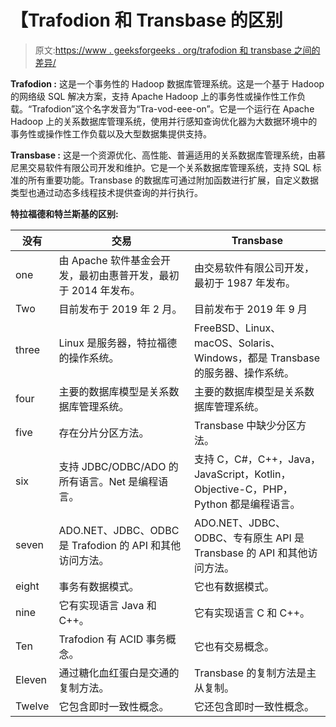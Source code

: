 # 【Trafodion 和 Transbase 的区别

> 原文:[https://www . geeksforgeeks . org/trafodion 和 transbase 之间的差异/](https://www.geeksforgeeks.org/difference-between-trafodion-and-transbase/)

**Trafodion :**
这是一个事务性的 Hadoop 数据库管理系统。这是一个基于 Hadoop 的网络级 SQL 解决方案，支持 Apache Hadoop 上的事务性或操作性工作负载。“Trafodion”这个名字发音为“Tra-vod-eee-on”。它是一个运行在 Apache Hadoop 上的关系数据库管理系统，使用并行感知查询优化器为大数据环境中的事务性或操作性工作负载以及大型数据集提供支持。

**Transbase :**
这是一个资源优化、高性能、普遍适用的关系数据库管理系统，由慕尼黑交易软件有限公司开发和维护。它是一个关系数据库管理系统，支持 SQL 标准的所有重要功能。Transbase 的数据库可通过附加函数进行扩展，自定义数据类型也通过动态多线程技术提供查询的并行执行。

**特拉福德和特兰斯基的区别:**

<center>

| 没有 | 交易 | Transbase |
| --- | --- | --- |
| one | 由 Apache 软件基金会开发，最初由惠普开发，最初于 2014 年发布。 | 由交易软件有限公司开发，最初于 1987 年发布。 |
| Two | 目前发布于 2019 年 2 月。 | 目前发布于 2019 年 9 月 |
| three | Linux 是服务器，特拉福德的操作系统。 | FreeBSD、Linux、macOS、Solaris、Windows，都是 Transbase 的服务器、操作系统。 |
| four | 主要的数据库模型是关系数据库管理系统。 | 主要的数据库模型是关系数据库管理系统。 |
| five | 存在分片分区方法。 | Transbase 中缺少分区方法。 |
| six | 支持 JDBC/ODBC/ADO 的所有语言。Net 是编程语言。 | 支持 C，C#，C++，Java，JavaScript，Kotlin，Objective-C，PHP，Python 都是编程语言。 |
| seven | ADO.NET、JDBC、ODBC 是 Trafodion 的 API 和其他访问方法。 | ADO.NET、JDBC、ODBC、专有原生 API 是 Transbase 的 API 和其他访问方法。 |
| eight | 事务有数据模式。 | 它也有数据模式。 |
| nine | 它有实现语言 Java 和 C++。 | 它有实现语言 C 和 C++。 |
| Ten | Trafodion 有 ACID 事务概念。 | 它也有交易概念。 |
| Eleven | 通过糖化血红蛋白是交通的复制方法。 | Transbase 的复制方法是主从复制。 |
| Twelve | 它包含即时一致性概念。 | 它还包含即时一致性概念。 |

</center>
